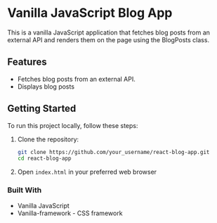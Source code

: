 # Vanilla JavaScript Blog App

This is a vanilla JavaScript application that fetches blog posts from an external API and renders them on the page using the BlogPosts class.

## Features

- Fetches blog posts from an external API.
- Displays blog posts

## Getting Started

To run this project locally, follow these steps:

1. Clone the repository:

   ```bash
   git clone https://github.com/your_username/react-blog-app.git
   cd react-blog-app

2. Open `index.html` in your preferred web browser
  
### Built With
- Vanilla JavaScript
- Vanilla-framework - CSS framework



